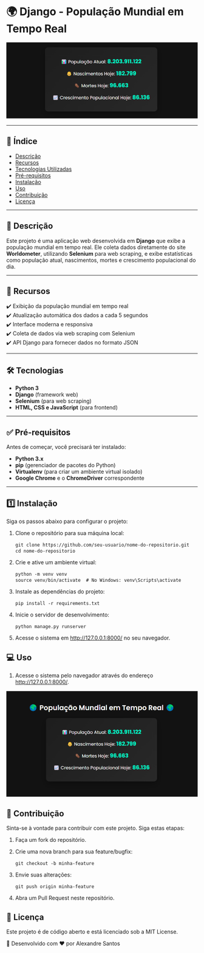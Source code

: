 # 🌍 Django - População Mundial em Tempo Real

<img src = "https://github.com/allesantos/allesantos/blob/main/imagens/Django-population/population0.png">

---

## 📌 Índice
- [Descrição](#Descrição)
- [Recursos](#Recursos)
- [Tecnologias Utilizadas](#Tecnologias)
- [Pré-requisitos](#Pré-requisitos)
- [Instalação](#Instalação)
- [Uso](#Uso)
- [Contribuição](#Contribuição)
- [Licença](#Licença)

---

## 📌 Descrição  
Este projeto é uma aplicação web desenvolvida em **Django** que exibe a população mundial em tempo real. Ele coleta dados diretamente do site **Worldometer**, utilizando **Selenium** para web scraping, e exibe estatísticas como população atual, nascimentos, mortes e crescimento populacional do dia.  

---

## 🚀 Recursos  
✔️ Exibição da população mundial em tempo real  
✔️ Atualização automática dos dados a cada 5 segundos  
✔️ Interface moderna e responsiva  
✔️ Coleta de dados via web scraping com Selenium  
✔️ API Django para fornecer dados no formato JSON  

---

## 🛠️ Tecnologias
- **Python 3**  
- **Django** (framework web)  
- **Selenium** (para web scraping)  
- **HTML, CSS e JavaScript** (para frontend)  

---

## ✅ Pré-requisitos  
Antes de começar, você precisará ter instalado:  
- **Python 3.x**  
- **pip** (gerenciador de pacotes do Python)  
- **Virtualenv** (para criar um ambiente virtual isolado)  
- **Google Chrome** e o **ChromeDriver** correspondente  

---


## 1️⃣  Instalação
Siga os passos abaixo para configurar o projeto:

1. Clone o repositório para sua máquina local:

    ```
    git clone https://github.com/seu-usuario/nome-do-repositorio.git
    cd nome-do-repositorio
    ```

2. Crie e ative um ambiente virtual:

    ```
    python -m venv venv
    source venv/bin/activate  # No Windows: venv\Scripts\activate
    ```

3. Instale as dependências do projeto:

    ```
    pip install -r requirements.txt
    ```

4. Inicie o servidor de desenvolvimento:

    ```
    python manage.py runserver
    ```

5. Acesse o sistema em http://127.0.0.1:8000/ no seu navegador.


 
## 💻 Uso  

1. Acesse o sistema pelo navegador através do endereço http://127.0.0.1:8000/.

<img src = "https://github.com/allesantos/allesantos/blob/main/imagens/Django-population/population.png">

 
## 🤝 Contribuição
Sinta-se à vontade para contribuir com este projeto. Siga estas etapas:

1. Faça um fork do repositório.

2. Crie uma nova branch para sua feature/bugfix:

    ```
    git checkout -b minha-feature
    ```

3. Envie suas alterações:

    ```
    git push origin minha-feature
    ```

4. Abra um Pull Request neste repositório.

## 📜 Licença

Este projeto é de código aberto e está licenciado sob a MIT License.

📌 Desenvolvido com ❤️ por Alexandre Santos
